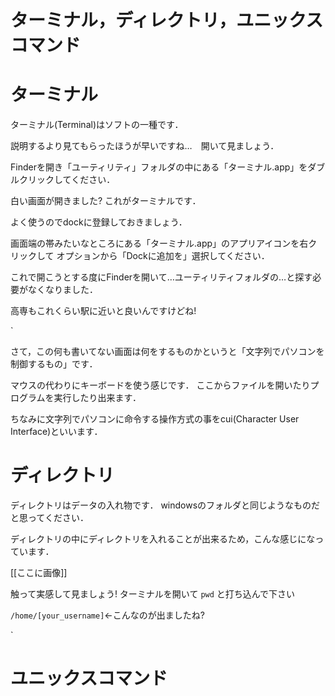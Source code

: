 # ターミナル，ディレクトリ，ユニックスコマンド

# ターミナル
ターミナル(Terminal)はソフトの一種です．


説明するより見てもらったほうが早いですね…　開いて見ましょう．

Finderを開き「ユーティリティ」フォルダの中にある「ターミナル.app」をダブルクリックしてください．

白い画面が開きました? これがターミナルです．



よく使うのでdockに登録しておきましょう．

画面端の帯みたいなところにある「ターミナル.app」のアプリアイコンを右クリックして
オプションから「Dockに追加を」選択してください．

これで開こうとする度にFinderを開いて…ユーティリティフォルダの…と探す必要がなくなりました．

高専もこれくらい駅に近いと良いんですけどね!

`

さて，この何も書いてない画面は何をするものかというと「文字列でパソコンを制御するもの」です．

マウスの代わりにキーボードを使う感じです．
ここからファイルを開いたりプログラムを実行したり出来ます．


ちなみに文字列でパソコンに命令する操作方式の事をcui(Character User Interface)といいます．


# ディレクトリ
ディレクトリはデータの入れ物です．
windowsのフォルダと同じようなものだと思ってください．

ディレクトリの中にディレクトリを入れることが出来るため，こんな感じになっています．

[[ここに画像]]


触って実感して見ましょう!
ターミナルを開いて `pwd` と打ち込んで下さい

`/home/[your_username]`←こんなのが出ましたね?

`
# ユニックスコマンド

